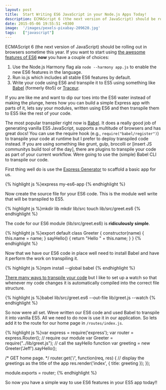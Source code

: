 ```yaml
---
layout: post
title:  Start Writing ES6 JavaScript in your Node.js Apps Today!
description: ECMAScript 6 (the next version of JavaScript) should be rolling out in browsers sometime this year. If you want to start using the awesome features of ES6  now  you have a couple of choices- 1. Use the Node.js Harmony flag ala node --harmony app.js  to enable the new   ES6 features in the language. 2. Run io.js which includes all stable ES6 features by default. 3. Write your code using ES6 and transpile it to ES5 using something like Babel   (formerly 6to5) or Traceur   . If you are like me and 
date: 2015-05-06 19:55:51 +0300
image:  '/images/pexels-pixabay-209620.jpg'
tags:   ["javascript"]
---
```

<p>ECMAScript 6 (the next version of JavaScript) should be rolling out in browsers sometime this year. If you want to start using <a href="http://es6-features.org/#Constants">the awesome features of ES6</a> <strong>now</strong> you have a couple of choices:</p>
<ol>
<li>Use the Node.js Harmony flag ala <code>node --harmony app.js</code> to enable the new ES6 features in the language.</li>
<li>Run io.js which includes all stable ES6 features by default.</li>
<li>Write your code using ES6 and transpile it to ES5 using something like <a href="https://babeljs.io">Babel</a> (formerly 6to5) or <a href="https://github.com/google/traceur-compiler">Traceur</a>.</li>
</ol>
<p>If you are like me and want to dip our toes into the ES6 water instead of making the plunge, heres how you can build a simple Express app with parts of it, lets say your modules, written using ES6 and then transpile them to ES5 like the rest of your code.</p>
<p>The most popular transpiler right now is <a href="https://babeljs.io/">Babel</a>. It does a really good job of generating vanilla ES5 JavaScript, supports a multitude of browsers and has great docs! You can use the require hook (e.g., <code>require("babel/register")</code>) to transpile your code at runtime but I prefer to deploy transpiled code instead. If you are using something like grunt, gulp, brocolli or [insert JS communitys build tool of the day], there are plugins to transpile your code as part of your current workflow. Were going to use the (simple) Babel CLI to transpile our code.</p>
<p>First thing well do is use the <a href="http://expressjs.com/starter/generator.html">Express Generator</a> to scaffold a basic app for us.</p>
{% highlight js %}express my-es6-app
{% endhighlight %}
<p>Now create the source file for your ES6 code. This is the module well write that will be transpiled to ES5.</p>
{% highlight js %}mkdir lib
mkdir lib/src
touch lib/src/greet.es6
{% endhighlight %}
<p>The code for our ES6 module (lib/src/greet.es6) is <strong>ridiculously simple</strong>.</p>
{% highlight js %}export default class Greeter {
 constructor(name) {
  this.name = name;
 }
 sayHello() {
  return "Hello " + this.name;
 }
}
{% endhighlight %}
<p>Now that we have our ES6 code in place well need to install Babel and have it perform the work on transpiling it.</p>
{% highlight js %}npm install --global babel
{% endhighlight %}
<p><a href="https://babeljs.io/docs/usage/cli/">There many ways to transpile your code</a> but I like to set up a watch so that whenever my code changes it is automatically compiled into the correct file structure.</p>
{% highlight js %}babel lib/src/greet.es6 --out-file lib/greet.js --watch
{% endhighlight %}
<p>So now were all set. Weve written our ES6 code and used Babel to transpile it into vanilla ES5. All we need to do now is use it in our application. So lets add it to the route for our home page in <code>/routes/index.js</code>.</p>
{% highlight js %}var express = require('express');
var router = express.Router();
// require our module
var Greeter = require("../lib/greet.js");
// call the sayHello function
var greeting = new Greeter('Jeff').sayHello();

/* GET home page. */
router.get('/', function(req, res) {
 // display the greetings as the title of the app
 res.render('index', { title: greeting });
});

module.exports = router;
{% endhighlight %}
<p>So now you have a simple way to use ES6 features in your ES5 app today!!</p>

